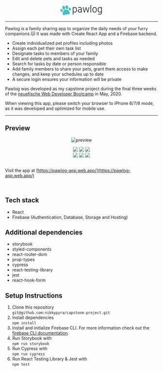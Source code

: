 <div align="center">
<img src="public/images/pawlog.png">
</div>

---

Pawlog is a family sharing app to organize the daily needs of your furry companions.🐱 It was made with Create React App and a Firebase backend.

- Create individualized pet profiles including photos
- Assign each pet their own task list
- Designate tasks to members of your family
- Edit and delete pets and tasks as needed
- Search for tasks by date or person responsible
- Add family members to share your pets, grant them access to make changes, and keep your schedules up to date
- A secure login ensures your information will be private

Pawlog was developed as my capstone project during the final three weeks of the [neuefische Web Developer Bootcamp](https://www.neuefische.de) in May, 2020.

When viewing this app, please switch your browser to iPhone 6/7/8 mode, as it was developed and optimized for mobile use.

---

## Preview
<div align="center">
   
![preview](https://user-images.githubusercontent.com/57285588/82927154-8d17d100-9f80-11ea-9654-05deef0dd1ab.gif)

</div>

<div align="center">
   
<img src="https://user-images.githubusercontent.com/57285588/83040656-cb27fa00-a03f-11ea-85ae-bf0ca2f80741.png" height="400px" />
<img src="https://user-images.githubusercontent.com/57285588/83040658-cbc09080-a03f-11ea-9db5-f51fd6ce24f2.png" height="400px" />
<img src="https://user-images.githubusercontent.com/57285588/83040661-cc592700-a03f-11ea-9c33-5868f55bc1b8.png" height="400px" />

</div>

<div align="center">

<img src="https://user-images.githubusercontent.com/57285588/83040662-cc592700-a03f-11ea-8249-277dde8c56e3.png" height="400px" />
<img src="https://user-images.githubusercontent.com/57285588/83040663-ccf1bd80-a03f-11ea-9fde-0d3d34726806.png" height="400px" />
<img src="https://user-images.githubusercontent.com/57285588/83040668-cd8a5400-a03f-11ea-8a58-dc338ef9e396.png" height="400px" />

</div>

<br />

Visit the app at [https://pawlog-app.web.app/](https://pawlog-app.web.app/) 

<br />


## Tech stack

- React
- Firebase (Authentication, Database, Storage and Hosting)

## Additional dependencies

- storybook
- styled-components
- react-router-dom
- prop-types
- cypress
- react-testing-library
- jest
- react-hook-form

## Setup Instructions

1. Clone this repository  
   `git@github.com:nikkypyra/capstone-project.git`
2. Install dependencies  
   `npm install`
3. Install and initialize Firebase CLI. For more information check out the [firebase CLI documentation](https://firebase.google.com/docs/cli/).
4. Run Storybook with  
   `npm run storybook`
5. Run Cypress with  
   `npm run cypress`
6. Run React Testing Library & Jest with  
   `npm test`
